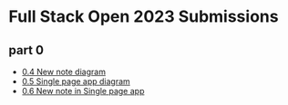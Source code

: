 # Full Stack Open 2023 Submissions

## part 0
- [0.4 New note diagram](./part0/new-note-diagram.md)
- [0.5 Single page app diagram](./part0/spa-diagram.md)
- [0.6 New note in Single page app](./part0/spa-new-note-diagram.md)
